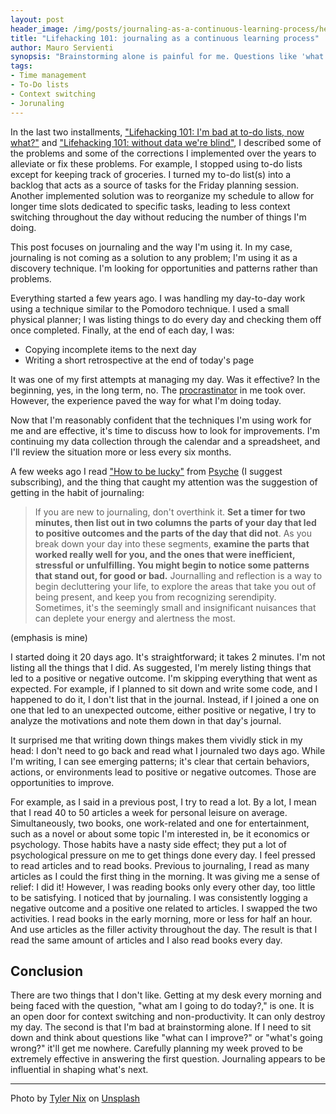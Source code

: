 ```yaml
---
layout: post
header_image: /img/posts/journaling-as-a-continuous-learning-process/header.jpg
title: "Lifehacking 101: journaling as a continuous learning process"
author: Mauro Servienti
synopsis: "Brainstorming alone is painful for me. Questions like 'what can I improve?' or 'what's going wrong?' hardly get answered. Journaling is helping me in shaping what's next."
tags:
- Time management
- To-Do lists
- Context switching
- Jorunaling
---
```


In the last two installments, ["Lifehacking 101: I'm bad at to-do lists, now what?"](https://milestone.topics.it/2021/02/19/bad-at-to-do-lists-now-what.html) and ["Lifehacking 101: without data we're blind"](https://milestone.topics.it/2021/02/24/without-data-we-re-blind.html), I described some of the problems and some of the corrections I implemented over the years to alleviate or fix these problems. For example, I stopped using to-do lists except for keeping track of groceries. I turned my to-do list(s) into a backlog that acts as a source of tasks for the Friday planning session. Another implemented solution was to reorganize my schedule to allow for longer time slots dedicated to specific tasks, leading to less context switching throughout the day without reducing the number of things I'm doing.

This post focuses on journaling and the way I'm using it. In my case, journaling is not coming as a solution to any problem; I'm using it as a discovery technique. I'm looking for opportunities and patterns rather than problems.

Everything started a few years ago. I was handling my day-to-day work using a technique similar to the Pomodoro technique. I used a small physical planner; I was listing things to do every day and checking them off once completed. Finally, at the end of each day, I was:

- Copying incomplete items to the next day
- Writing a short retrospective at the end of today's page

It was one of my first attempts at managing my day. Was it effective? In the beginning, yes, in the long term, no. The [procrastinator](https://milestone.topics.it/2019/01/23/i-m-a-procrastinator-i-fail-at-to-do-lists.html) in me took over. However, the experience paved the way for what I'm doing today.

Now that I'm reasonably confident that the techniques I'm using work for me and are effective, it's time to discuss how to look for improvements. I'm continuing my data collection through the calendar and a spreadsheet, and I'll review the situation more or less every six months.

A few weeks ago I read ["How to be lucky"](https://psyche.co/guides/how-to-open-up-to-serendipity-and-create-your-own-luck) from [Psyche](https://psyche.com) (I suggest subscribing), and the thing that caught my attention was the suggestion of getting in the habit of journaling:

> If you are new to journaling, don't overthink it. **Set a timer for two minutes, then list out in two columns the parts of your day that led to positive outcomes and the parts of the day that did not**. As you break down your day into these segments, **examine the parts that worked really well for you, and the ones that were inefficient, stressful or unfulfilling. You might begin to notice some patterns that stand out, for good or bad.** Journalling and reflection is a way to begin decluttering your life, to explore the areas that take you out of being present, and keep you from recognizing serendipity. Sometimes, it's the seemingly small and insignificant nuisances that can deplete your energy and alertness the most.

(emphasis is mine)

I started doing it 20 days ago. It's straightforward; it takes 2 minutes. I'm not listing all the things that I did. As suggested, I'm merely listing things that led to a positive or negative outcome. I'm skipping everything that went as expected. For example, if I planned to sit down and write some code, and I happened to do it, I don't list that in the journal. Instead, if I joined a one on one that led to an unexpected outcome, either positive or negative, I try to analyze the motivations and note them down in that day's journal.

It surprised me that writing down things makes them vividly stick in my head: I don't need to go back and read what I journaled two days ago. While I'm writing, I can see emerging patterns; it's clear that certain behaviors, actions, or environments lead to positive or negative outcomes. Those are opportunities to improve.

For example, as I said in a previous post, I try to read a lot. By a lot, I mean that I read 40 to 50 articles a week for personal leisure on average. Simultaneously, two books, one work-related and one for entertainment, such as a novel or about some topic I'm interested in, be it economics or psychology. Those habits have a nasty side effect; they put a lot of psychological pressure on me to get things done every day. I feel pressed to read articles and to read books. Previous to journaling, I read as many articles as I could the first thing in the morning. It was giving me a sense of relief: I did it! However, I was reading books only every other day, too little to be satisfying. I noticed that by journaling. I was consistently logging a negative outcome and a positive one related to articles. I swapped the two activities. I read books in the early morning, more or less for half an hour. And use articles as the filler activity throughout the day. The result is that I read the same amount of articles and I also read books every day.

## Conclusion

There are two things that I don't like. Getting at my desk every morning and being faced with the question, "what am I going to do today?," is one. It is an open door for context switching and non-productivity. It can only destroy my day. The second is that I'm bad at brainstorming alone. If I need to sit down and think about questions like "what can I improve?" or "what's going wrong?" it'll get me nowhere. Carefully planning my week proved to be extremely effective in answering the first question. Journaling appears to be influential in shaping what's next.

---

<span>Photo by <a href="https://unsplash.com/@jtylernix?utm_source=unsplash&amp;utm_medium=referral&amp;utm_content=creditCopyText">Tyler Nix</a> on <a href="https://unsplash.com/s/photos/journal?utm_source=unsplash&amp;utm_medium=referral&amp;utm_content=creditCopyText">Unsplash</a></span>
